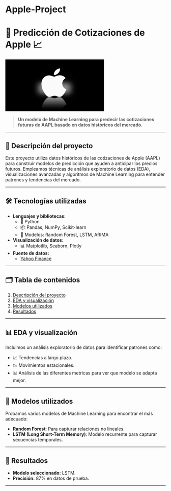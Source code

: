 # Apple-Project

# 🍎 Predicción de Cotizaciones de Apple 📈  

![Apple Stock Prediction](res/image.png)

> **Un modelo de Machine Learning para predecir las cotizaciones futuras de AAPL basado en datos históricos del mercado.**

---

## 🌟 **Descripción del proyecto**  
Este proyecto utiliza datos históricos de las cotizaciones de Apple (AAPL) para construir modelos de predicción que ayuden a anticipar los precios futuros. Empleamos técnicas de análisis exploratorio de datos (EDA), visualizaciones avanzadas y algoritmos de Machine Learning para entender patrones y tendencias del mercado.

---

## 🛠 **Tecnologías utilizadas**  
- **Lenguajes y bibliotecas:**  
  - 🐍 Python  
  - 📦 Pandas, NumPy, Scikit-learn  
  - 🔮 Modelos: Random Forest, LSTM, ARIMA  
- **Visualización de datos:**  
  - 📊 Matplotlib, Seaborn, Plotly  
- **Fuente de datos:**  
  - [Yahoo Finance](https://finance.yahoo.com/)

---

## 🗂 **Tabla de contenidos**  
1. [Descripción del proyecto](#descripción-del-proyecto)  
2. [EDA y visualización](#eda-y-visualización)  
3. [Modelos utilizados](#modelos-utilizados)  
4. [Resultados](#resultados)  


---

## 📊 **EDA y visualización**  
Incluimos un análisis exploratorio de datos para identificar patrones como:  
- 📈 Tendencias a largo plazo.  
- 📉 Movimientos estacionales.  
- 📊 Análisis de las diferentes metricas para ver que modelo se adapta mejor.

---

## 🔮 **Modelos utilizados**  
Probamos varios modelos de Machine Learning para encontrar el más adecuado:  
- **Random Forest**: Para capturar relaciones no lineales.  
- **LSTM (Long Short-Term Memory)**: Modelo recurrente para capturar secuencias temporales.   

---

## 🚀 **Resultados**  
- **Modelo seleccionado:** LSTM.  
- **Precisión:** 87% en datos de prueba.  

---

